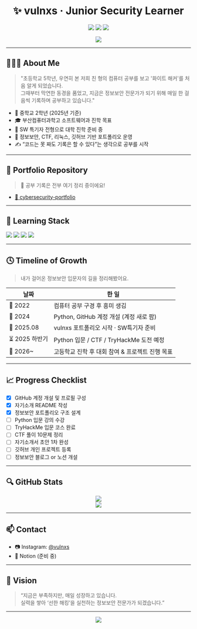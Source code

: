 <h1 align="center">✨ vulnxs · Junior Security Learner</h1>

<p align="center">
  <img src="https://img.shields.io/badge/Info-Security-000000?style=flat-square&logo=github" />
  <img src="https://img.shields.io/badge/CTF%20Beginner-232323?style=flat-square&logo=protonmail" />
  <img src="https://img.shields.io/badge/Middle%20School%202nd%20Grade-blue?style=flat-square" />
</p>

<p align="center">
  <img src="https://readme-typing-svg.demolab.com?font=Fira+Code&duration=3000&pause=500&color=00F3FF&center=true&vCenter=true&width=460&lines=기록이+성장이다.;정보보안+입문자입니다.;SW+특기자+전형을+준비중입니다.;하루+한걸음씩+앞으로+나아가는+중..." />
</p>

---

## 👨🏻‍💻 About Me

> "초등학교 5학년, 우연히 본 저희 친 형의 컴퓨터 공부를 보고 '화이트 해커'를 처음 알게 되었습니다.  
> 그때부터 막연한 동경을 품었고, 지금은 정보보안 전문가가 되기 위해 매일 한 걸음씩 기록하며 공부하고 있습니다."

- 🏫 중학교 2학년 (2025년 기준)
- 🎓 부산컴퓨터과학고 소프트웨어과 진학 목표
- 🎯 SW 특기자 전형으로 대학 진학 준비 중
- 🔐 정보보안, CTF, 리눅스, 깃허브 기반 포트폴리오 운영
- ✍️ “코드는 못 짜도 기록은 할 수 있다”는 생각으로 공부를 시작

---

## 📁 Portfolio Repository

> 🔗 공부 기록은 전부 여기 정리 중이에요!

- [📂 cybersecurity-portfolio](https://github.com/vulnxs/cybersecurity-portfolio)

---

## 🧰 Learning Stack

<p>
  <img src="https://img.shields.io/badge/Python-3776AB?style=for-the-badge&logo=python&logoColor=white" />
  <img src="https://img.shields.io/badge/Linux-FCC624?style=for-the-badge&logo=linux&logoColor=black" />
  <img src="https://img.shields.io/badge/Git-F05032?style=for-the-badge&logo=git&logoColor=white" />
  <img src="https://img.shields.io/badge/Markdown-000000?style=for-the-badge&logo=markdown&logoColor=white" />
</p>

---

## 🕓 Timeline of Growth

> 내가 걸어온 정보보안 입문자의 길을 정리해봤어요.

| 날짜 | 한 일 |
|------|-------|
| 📌 2022 | 컴퓨터 공부 구경 후 흥미 생김 |
| 📌 2024 | Python, GitHub 계정 개설 (계정 새로 팜) |
| 📌 2025.08 | vulnxs 포트폴리오 시작 · SW특기자 준비 |
| ⏳ 2025 하반기 | Python 입문 / CTF / TryHackMe 도전 예정 |
| 🎯 2026~ | 고등학교 진학 후 대회 참여 & 프로젝트 진행 목표 |

---

## 📈 Progress Checklist

- [x] GitHub 계정 개설 및 프로필 구성
- [x] 자기소개 README 작성
- [x] 정보보안 포트폴리오 구조 설계
- [ ] Python 입문 강의 수강
- [ ] TryHackMe 입문 코스 완료
- [ ] CTF 풀이 10문제 정리
- [ ] 자기소개서 초안 1차 완성
- [ ] 깃허브 개인 프로젝트 등록
- [ ] 정보보안 블로그 or 노션 개설

---

## 🔍 GitHub Stats

<p align="center">
  <img src="https://github-readme-stats.vercel.app/api?username=vulnxs&show_icons=true&theme=tokyonight" />
  <br/>
  <img src="https://github-readme-stats.vercel.app/api/top-langs/?username=vulnxs&layout=compact&theme=tokyonight" />
</p>

---

## 📫 Contact

- 📷 Instagram: [@vulnxs](https://instagram.com/vulnxs)
- 🧠 Notion (준비 중)

---

## 🌱 Vision

> “지금은 부족하지만, 매일 성장하고 있습니다.  
> 실력을 쌓아 ‘선한 해킹’을 실천하는 정보보안 전문가가 되겠습니다.”

---

<p align="center">
  <img src="https://capsule-render.vercel.app/api?type=waving&color=gradient&height=180&section=footer" />
</p>
